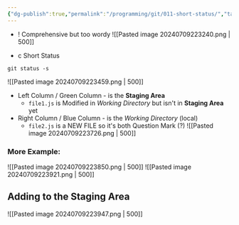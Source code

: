 ```yaml
---
{"dg-publish":true,"permalink":"/programming/git/011-short-status/","tags":["programming","Git"]}
---
```



- ! Comprehensive but too wordy
![[Pasted image 20240709223240.png \| 500]]

- c Short Status
```
git status -s
```
![[Pasted image 20240709223459.png \| 500]]
- Left Column / Green Column - is the __Staging Area__
	- `file1.js` is Modified in _Working Directory_ but isn't in __Staging Area__ yet
- Right Column / Blue Column - is the _Working Directory_ (local)
	- `file2.js` is a NEW FILE so it's both Question Mark (?)
![[Pasted image 20240709223726.png \| 500]]
### More Example:
![[Pasted image 20240709223850.png \| 500]]
![[Pasted image 20240709223921.png \| 500]]

## Adding to the __Staging Area__
![[Pasted image 20240709223947.png \| 500]]






